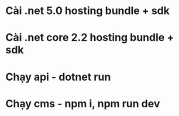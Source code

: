 # Cài .net 5.0 hosting bundle + sdk
# Cài .net core 2.2 hosting bundle + sdk
# Chạy api - dotnet run
# Chạy cms - npm i, npm run dev